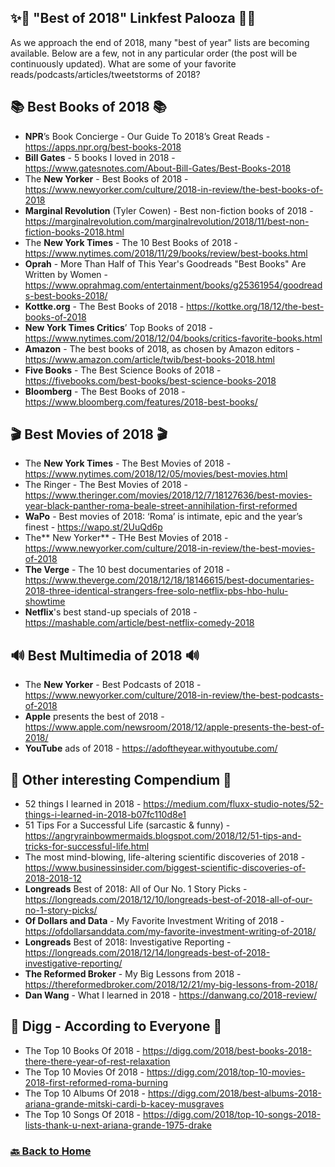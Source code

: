 ## ✨💫 "Best of 2018" Linkfest Palooza 💫✨

As we approach the end of 2018, many "best of year" lists are becoming available. Below are a few, not in any particular order (the post will be continuously updated). What are some of your favorite reads/podcasts/articles/tweetstorms of 2018?

## 📚 Best Books of 2018 📚

* **NPR**’s Book Concierge - Our Guide To 2018’s Great Reads - https://apps.npr.org/best-books-2018
* **Bill Gates** - 5 books I loved in 2018 - https://www.gatesnotes.com/About-Bill-Gates/Best-Books-2018
* The **New Yorker** - Best Books of 2018 - https://www.newyorker.com/culture/2018-in-review/the-best-books-of-2018
* **Marginal Revolution** (Tyler Cowen) - Best non-fiction books of 2018 - https://marginalrevolution.com/marginalrevolution/2018/11/best-non-fiction-books-2018.html
* The **New York Times** - The 10 Best Books of 2018 - https://www.nytimes.com/2018/11/29/books/review/best-books.html
* **Oprah** - More Than Half of This Year's Goodreads "Best Books" Are Written by Women - https://www.oprahmag.com/entertainment/books/g25361954/goodreads-best-books-2018/
* **Kottke.org** - The Best Books of 2018 - https://kottke.org/18/12/the-best-books-of-2018
* **New York Times Critics**’ Top Books of 2018 - https://www.nytimes.com/2018/12/04/books/critics-favorite-books.html
* **Amazon** - The best books of 2018, as chosen by Amazon editors - https://www.amazon.com/article/twib/best-books-2018.html
* **Five Books** - The Best Science Books of 2018 - https://fivebooks.com/best-books/best-science-books-2018
* **Bloomberg** - The Best Books of 2018 - https://www.bloomberg.com/features/2018-best-books/

## 🎬 Best Movies of 2018 🎬
* The **New York Times** - The Best Movies of 2018 - https://www.nytimes.com/2018/12/05/movies/best-movies.html
* The Ringer - The Best Movies of 2018 - https://www.theringer.com/movies/2018/12/7/18127636/best-movies-year-black-panther-roma-beale-street-annihilation-first-reformed
* **WaPo** - Best movies of 2018: ‘Roma’ is intimate, epic and the year’s finest - https://wapo.st/2UuQd6p
* The** New Yorker** - THe Best Movies of 2018 - https://www.newyorker.com/culture/2018-in-review/the-best-movies-of-2018
* **The Verge** - The 10 best documentaries of 2018 - https://www.theverge.com/2018/12/18/18146615/best-documentaries-2018-three-identical-strangers-free-solo-netflix-pbs-hbo-hulu-showtime
* **Netflix**'s best stand-up specials of 2018 - https://mashable.com/article/best-netflix-comedy-2018

## 🔊 Best Multimedia of 2018 🔊

* The **New Yorker** - Best Podcasts of 2018 - https://www.newyorker.com/culture/2018-in-review/the-best-podcasts-of-2018
* **Apple** presents the best of 2018 - https://www.apple.com/newsroom/2018/12/apple-presents-the-best-of-2018/
* **YouTube** ads of 2018 - https://adoftheyear.withyoutube.com/

## 🧠 Other interesting Compendium 🧠

* 52 things I learned in 2018 - https://medium.com/fluxx-studio-notes/52-things-i-learned-in-2018-b07fc110d8e1
* 51 Tips For a Successful Life (sarcastic & funny) - https://angryrainbowmermaids.blogspot.com/2018/12/51-tips-and-tricks-for-successful-life.html
* The most mind-blowing, life-altering scientific discoveries of 2018 - https://www.businessinsider.com/biggest-scientific-discoveries-of-2018-2018-12
* **Longreads** Best of 2018: All of Our No. 1 Story Picks - https://longreads.com/2018/12/10/longreads-best-of-2018-all-of-our-no-1-story-picks/
* **Of Dollars and Data** - My Favorite Investment Writing of 2018 - https://ofdollarsanddata.com/my-favorite-investment-writing-of-2018/
* **Longreads** Best of 2018: Investigative Reporting - https://longreads.com/2018/12/14/longreads-best-of-2018-investigative-reporting/
* **The Reformed Broker** - My Big Lessons from 2018 - https://thereformedbroker.com/2018/12/21/my-big-lessons-from-2018/ 
* **Dan Wang** - What I learned in 2018 - https://danwang.co/2018-review/

## 📣 Digg - According to Everyone 📣

* The Top 10 Books Of 2018 - https://digg.com/2018/best-books-2018-there-there-year-of-rest-relaxation
* The Top 10 Movies Of 2018 - https://digg.com/2018/top-10-movies-2018-first-reformed-roma-burning 
* The Top 10 Albums Of 2018 - https://digg.com/2018/best-albums-2018-ariana-grande-mitski-cardi-b-kacey-musgraves 
* The Top 10 Songs Of 2018 - https://digg.com/2018/top-10-songs-2018-lists-thank-u-next-ariana-grande-1975-drake

### [🔙 Back to Home](README.md)